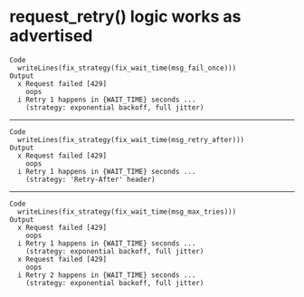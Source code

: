 # request_retry() logic works as advertised

    Code
      writeLines(fix_strategy(fix_wait_time(msg_fail_once)))
    Output
      x Request failed [429]
        oops
      i Retry 1 happens in {WAIT_TIME} seconds ...
        (strategy: exponential backoff, full jitter)

---

    Code
      writeLines(fix_strategy(fix_wait_time(msg_retry_after)))
    Output
      x Request failed [429]
        oops
      i Retry 1 happens in {WAIT_TIME} seconds ...
        (strategy: 'Retry-After' header)

---

    Code
      writeLines(fix_strategy(fix_wait_time(msg_max_tries)))
    Output
      x Request failed [429]
        oops
      i Retry 1 happens in {WAIT_TIME} seconds ...
        (strategy: exponential backoff, full jitter)
      x Request failed [429]
        oops
      i Retry 2 happens in {WAIT_TIME} seconds ...
        (strategy: exponential backoff, full jitter)

